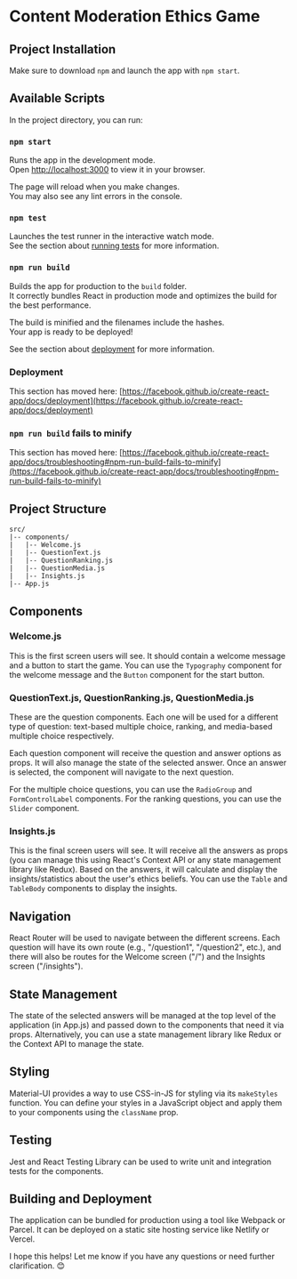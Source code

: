 # Content Moderation Ethics Game

## Project Installation
Make sure to download `npm` and launch the app with `npm start`.

## Available Scripts

In the project directory, you can run:

### `npm start`

Runs the app in the development mode.\
Open [http://localhost:3000](http://localhost:3000) to view it in your browser.

The page will reload when you make changes.\
You may also see any lint errors in the console.

### `npm test`

Launches the test runner in the interactive watch mode.\
See the section about [running tests](https://facebook.github.io/create-react-app/docs/running-tests) for more information.

### `npm run build`

Builds the app for production to the `build` folder.\
It correctly bundles React in production mode and optimizes the build for the best performance.

The build is minified and the filenames include the hashes.\
Your app is ready to be deployed!

See the section about [deployment](https://facebook.github.io/create-react-app/docs/deployment) for more information.

### Deployment

This section has moved here: [https://facebook.github.io/create-react-app/docs/deployment](https://facebook.github.io/create-react-app/docs/deployment)

### `npm run build` fails to minify

This section has moved here: [https://facebook.github.io/create-react-app/docs/troubleshooting#npm-run-build-fails-to-minify](https://facebook.github.io/create-react-app/docs/troubleshooting#npm-run-build-fails-to-minify)


## Project Structure
```
src/
|-- components/
|   |-- Welcome.js
|   |-- QuestionText.js
|   |-- QuestionRanking.js
|   |-- QuestionMedia.js
|   |-- Insights.js
|-- App.js
```

## Components

### Welcome.js
This is the first screen users will see. It should contain a welcome message and a button to start the game. You can use the `Typography` component for the welcome message and the `Button` component for the start button.

### QuestionText.js, QuestionRanking.js, QuestionMedia.js
These are the question components. Each one will be used for a different type of question: text-based multiple choice, ranking, and media-based multiple choice respectively. 

Each question component will receive the question and answer options as props. It will also manage the state of the selected answer. Once an answer is selected, the component will navigate to the next question.

For the multiple choice questions, you can use the `RadioGroup` and `FormControlLabel` components. For the ranking questions, you can use the `Slider` component.

### Insights.js
This is the final screen users will see. It will receive all the answers as props (you can manage this using React's Context API or any state management library like Redux). Based on the answers, it will calculate and display the insights/statistics about the user's ethics beliefs. You can use the `Table` and `TableBody` components to display the insights.

## Navigation
React Router will be used to navigate between the different screens. Each question will have its own route (e.g., "/question1", "/question2", etc.), and there will also be routes for the Welcome screen ("/") and the Insights screen ("/insights").

## State Management
The state of the selected answers will be managed at the top level of the application (in App.js) and passed down to the components that need it via props. Alternatively, you can use a state management library like Redux or the Context API to manage the state.

## Styling
Material-UI provides a way to use CSS-in-JS for styling via its `makeStyles` function. You can define your styles in a JavaScript object and apply them to your components using the `className` prop.

## Testing
Jest and React Testing Library can be used to write unit and integration tests for the components.

## Building and Deployment
The application can be bundled for production using a tool like Webpack or Parcel. It can be deployed on a static site hosting service like Netlify or Vercel.

I hope this helps! Let me know if you have any questions or need further clarification. 😊